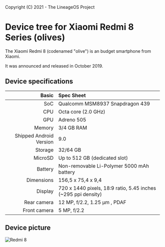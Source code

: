 Copyright (C) 2021 - The LineageOS Project

  Device tree for Xiaomi Redmi 8 Series (olives)
  ==============
 
  The Xiaomi Redmi 8 (codenamed "olive") is an 
budget smartphone from Xiaomi.
 
  It was announced and released in October 2019.
 
  ## Device specifications
 
  Basic | Spec Sheet
 -------:|:-------------------------
 SoC | Qualcomm MSM8937 Snapdragon 439
 CPU | Octa core (2.0 GHz)
 GPU | Adreno 505
 Memory | 3/4 GB RAM
 Shipped Android Version | 9.0
 Storage | 32/64 GB
 MicroSD | Up to 512 GB (dedicated slot)
 Battery | Non-removable Li-Polymer 5000 mAh battery
 Dimensions | 156,5 x 75,4 x 9,4
 Display | 720 x 1440 pixels, 18:9 ratio, 5.45 inches (~295 ppi density)
 Rear camera | 12 MP, f/2.2, 1.25 μm , PDAF
 Front camera | 5 MP, f/2.2      
 

  ## Device picture
  ![ Redmi 8 ](https://avatars.mds.yandex.net/get-mpic/3732535/img_id8791006942711877527.png/13hq "Xiaomi Redmi 8")
